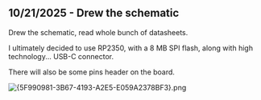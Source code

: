 <!--
  ===================    !!READ THIS NOTICE!!   ====================
  DO NOT edit this file manually. Your changes WILL BE OVERWRITTEN!
  This journal is auto generated and updated by Hack Club Blueprint.
  To edit this file, please edit your journal entries on Blueprint.
  ==================================================================
-->

## 10/21/2025 - Drew the schematic  

Drew the schematic, read whole bunch of datasheets.

I ultimately decided to use RP2350, with a 8 MB SPI flash, along with high technology... USB-C connector.

There will also be some pins header on the board.

![{5F990981-3B67-4193-A2E5-E059A2378BF3}.png](https://blueprint.hackclub.com/user-attachments/blobs/proxy/eyJfcmFpbHMiOnsiZGF0YSI6NDA3NywicHVyIjoiYmxvYl9pZCJ9fQ==--554f77cf35075343b571b61f6837a3c7d985ff2a/%7B5F990981-3B67-4193-A2E5-E059A2378BF3%7D.png)
  

